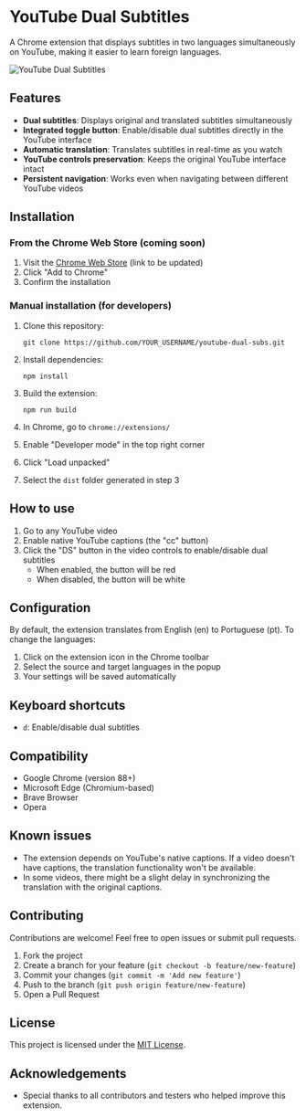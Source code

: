 # YouTube Dual Subtitles

A Chrome extension that displays subtitles in two languages simultaneously on YouTube, making it easier to learn foreign languages.

![YouTube Dual Subtitles](https://i.imgur.com/placeholder-image.png)

## Features

- **Dual subtitles**: Displays original and translated subtitles simultaneously
- **Integrated toggle button**: Enable/disable dual subtitles directly in the YouTube interface
- **Automatic translation**: Translates subtitles in real-time as you watch
- **YouTube controls preservation**: Keeps the original YouTube interface intact
- **Persistent navigation**: Works even when navigating between different YouTube videos

## Installation

### From the Chrome Web Store (coming soon)

1. Visit the [Chrome Web Store](https://chrome.google.com/webstore) (link to be updated)
2. Click "Add to Chrome"
3. Confirm the installation

### Manual installation (for developers)

1. Clone this repository:
   ```
   git clone https://github.com/YOUR_USERNAME/youtube-dual-subs.git
   ```

2. Install dependencies:
   ```
   npm install
   ```

3. Build the extension:
   ```
   npm run build
   ```

4. In Chrome, go to `chrome://extensions/`
5. Enable "Developer mode" in the top right corner
6. Click "Load unpacked"
7. Select the `dist` folder generated in step 3

## How to use

1. Go to any YouTube video
2. Enable native YouTube captions (the "cc" button)
3. Click the "DS" button in the video controls to enable/disable dual subtitles
   - When enabled, the button will be red
   - When disabled, the button will be white

## Configuration

By default, the extension translates from English (en) to Portuguese (pt). To change the languages:

1. Click on the extension icon in the Chrome toolbar
2. Select the source and target languages in the popup
3. Your settings will be saved automatically

## Keyboard shortcuts

- `d`: Enable/disable dual subtitles

## Compatibility

- Google Chrome (version 88+)
- Microsoft Edge (Chromium-based)
- Brave Browser
- Opera

## Known issues

- The extension depends on YouTube's native captions. If a video doesn't have captions, the translation functionality won't be available.
- In some videos, there might be a slight delay in synchronizing the translation with the original captions.

## Contributing

Contributions are welcome! Feel free to open issues or submit pull requests.

1. Fork the project
2. Create a branch for your feature (`git checkout -b feature/new-feature`)
3. Commit your changes (`git commit -m 'Add new feature'`)
4. Push to the branch (`git push origin feature/new-feature`)
5. Open a Pull Request

## License

This project is licensed under the [MIT License](LICENSE).

## Acknowledgements

- Special thanks to all contributors and testers who helped improve this extension.
